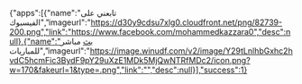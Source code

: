 {"apps":[{"name":"تابعني على الفيسبوك","imageurl":"https://d30y9cdsu7xlg0.cloudfront.net/png/82739-200.png","link":"https://www.facebook.com/mohammedkazzara0","desc":null},{"name":"بث مباشر للمباريات","imageurl":"https://image.winudf.com/v2/image/Y29tLnlhbGxhc2hvdC5hcmFic3BydF9pY29uXzE1MDk5MjQwNTRfMDc2/icon.png?w=170&fakeurl=1&type=.png","link":"","desc":null}],"success":1}
